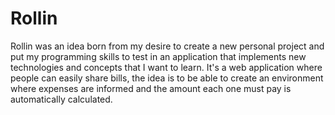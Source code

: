 # Rollin
Rollin was an idea born from my desire to create a new personal project and put my programming skills to test in an application that implements new technologies and concepts that I want to learn. It's a web application where people can easily share bills, the idea is to be able to create an environment where expenses are informed and the amount each one must pay is automatically calculated.
